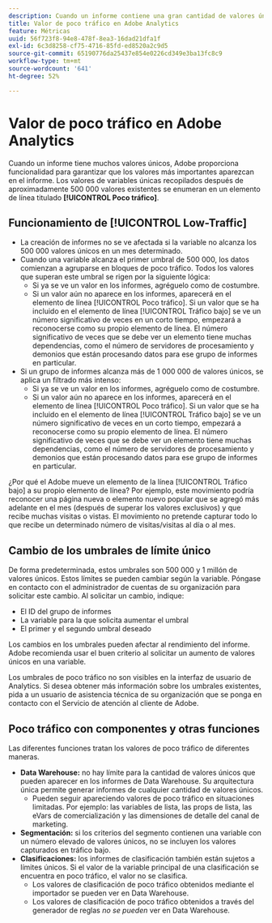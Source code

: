 ```yaml
---
description: Cuando un informe contiene una gran cantidad de valores únicos, una funcionalidad incluida en Adobe permite asegurar que los valores más importantes aparezcan en el informe.
title: Valor de poco tráfico en Adobe Analytics
feature: Métricas
uuid: 56f723f8-94e8-478f-8ea3-16dad21dfa1f
exl-id: 6c3d8258-cf75-4716-85fd-ed8520a2c9d5
source-git-commit: 65190776da25437e854e0226cd349e3ba13fc8c9
workflow-type: tm+mt
source-wordcount: '641'
ht-degree: 52%

---
```


# Valor de poco tráfico en Adobe Analytics

Cuando un informe tiene muchos valores únicos, Adobe proporciona funcionalidad para garantizar que los valores más importantes aparezcan en el informe. Los valores de variables únicas recopilados después de aproximadamente 500 000 valores existentes se enumeran en un elemento de línea titulado **[!UICONTROL Poco tráfico]**.

## Funcionamiento de [!UICONTROL Low-Traffic]

* La creación de informes no se ve afectada si la variable no alcanza los 500 000 valores únicos en un mes determinado.
* Cuando una variable alcanza el primer umbral de 500 000, los datos comienzan a agruparse en bloques de poco tráfico. Todos los valores que superan este umbral se rigen por la siguiente lógica:
   * Si ya se ve un valor en los informes, agréguelo como de costumbre.
   * Si un valor aún no aparece en los informes, aparecerá en el elemento de línea [!UICONTROL Poco tráfico]. Si un valor que se ha incluido en el elemento de línea [!UICONTROL Tráfico bajo] se ve un número significativo de veces en un corto tiempo, empezará a reconocerse como su propio elemento de línea. El número significativo de veces que se debe ver un elemento tiene muchas dependencias, como el número de servidores de procesamiento y demonios que están procesando datos para ese grupo de informes en particular.
* Si un grupo de informes alcanza más de 1 000 000 de valores únicos, se aplica un filtrado más intenso:
   * Si ya se ve un valor en los informes, agréguelo como de costumbre.
   * Si un valor aún no aparece en los informes, aparecerá en el elemento de línea [!UICONTROL Poco tráfico]. Si un valor que se ha incluido en el elemento de línea [!UICONTROL Tráfico bajo] se ve un número significativo de veces en un corto tiempo, empezará a reconocerse como su propio elemento de línea. El número significativo de veces que se debe ver un elemento tiene muchas dependencias, como el número de servidores de procesamiento y demonios que están procesando datos para ese grupo de informes en particular.

¿Por qué el Adobe mueve un elemento de la línea [!UICONTROL Tráfico bajo] a su propio elemento de línea? Por ejemplo, este movimiento podría reconocer una página nueva o elemento nuevo popular que se agregó más adelante en el mes (después de superar los valores exclusivos) y que recibe muchas visitas o vistas. El movimiento no pretende capturar todo lo que recibe un determinado número de visitas/visitas al día o al mes.

## Cambio de los umbrales de límite único

De forma predeterminada, estos umbrales son 500 000 y 1 millón de valores únicos. Estos límites se pueden cambiar según la variable. Póngase en contacto con el administrador de cuentas de su organización para solicitar este cambio. Al solicitar un cambio, indique:

* El ID del grupo de informes
* La variable para la que solicita aumentar el umbral
* El primer y el segundo umbral deseado

Los cambios en los umbrales pueden afectar al rendimiento del informe. Adobe recomienda usar el buen criterio al solicitar un aumento de valores únicos en una variable.

Los umbrales de poco tráfico no son visibles en la interfaz de usuario de Analytics. Si desea obtener más información sobre los umbrales existentes, pida a un usuario de asistencia técnica de su organización que se ponga en contacto con el Servicio de atención al cliente de Adobe.

## Poco tráfico con componentes y otras funciones

Las diferentes funciones tratan los valores de poco tráfico de diferentes maneras.

* **Data Warehouse:** no hay límite para la cantidad de valores únicos que pueden aparecer en los informes de Data Warehouse. Su arquitectura única permite generar informes de cualquier cantidad de valores únicos.
   * Pueden seguir apareciendo valores de poco tráfico en situaciones limitadas. Por ejemplo: las variables de lista, las props de lista, las eVars de comercialización y las dimensiones de detalle del canal de marketing.
* **Segmentación:** si los criterios del segmento contienen una variable con un número elevado de valores únicos, no se incluyen los valores capturados en tráfico bajo.
* **Clasificaciones:** los informes de clasificación también están sujetos a límites únicos. Si el valor de la variable principal de una clasificación se encuentra en poco tráfico, el valor no se clasifica.
   * Los valores de clasificación de poco tráfico obtenidos mediante el importador se pueden ver en Data Warehouse. <!-- AN-115871 -->
   * Los valores de clasificación de poco tráfico obtenidos a través del generador de reglas *no se pueden* ver en Data Warehouse. <!-- AN-122872 -->
